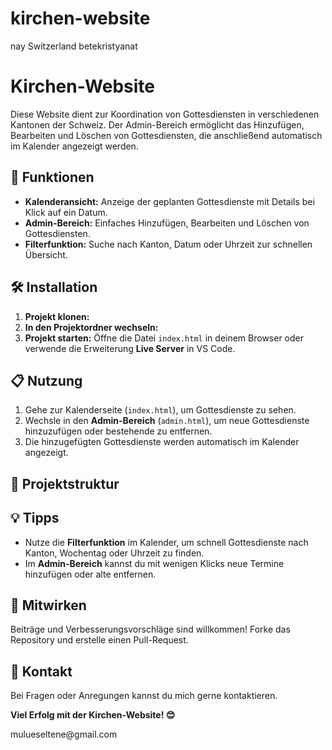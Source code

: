 # kirchen-website
nay Switzerland betekristyanat  
# Kirchen-Website

Diese Website dient zur Koordination von Gottesdiensten in verschiedenen Kantonen der Schweiz. Der Admin-Bereich ermöglicht das Hinzufügen, Bearbeiten und Löschen von Gottesdiensten, die anschließend automatisch im Kalender angezeigt werden.

## 🚀 Funktionen

- **Kalenderansicht:** Anzeige der geplanten Gottesdienste mit Details bei Klick auf ein Datum.
- **Admin-Bereich:** Einfaches Hinzufügen, Bearbeiten und Löschen von Gottesdiensten.
- **Filterfunktion:** Suche nach Kanton, Datum oder Uhrzeit zur schnellen Übersicht.

## 🛠️ Installation

1. **Projekt klonen:**
2. **In den Projektordner wechseln:**
3. **Projekt starten:**
   Öffne die Datei `index.html` in deinem Browser oder verwende die Erweiterung **Live Server** in VS Code.

## 📋 Nutzung

1. Gehe zur Kalenderseite (`index.html`), um Gottesdienste zu sehen.
2. Wechsle in den **Admin-Bereich** (`admin.html`), um neue Gottesdienste hinzuzufügen oder bestehende zu entfernen.
3. Die hinzugefügten Gottesdienste werden automatisch im Kalender angezeigt.

## 📂 Projektstruktur

## 💡 Tipps

- Nutze die **Filterfunktion** im Kalender, um schnell Gottesdienste nach Kanton, Wochentag oder Uhrzeit zu finden.
- Im **Admin-Bereich** kannst du mit wenigen Klicks neue Termine hinzufügen oder alte entfernen.

## 🤝 Mitwirken

Beiträge und Verbesserungsvorschläge sind willkommen! Forke das Repository und erstelle einen Pull-Request.

## 📧 Kontakt

Bei Fragen oder Anregungen kannst du mich gerne kontaktieren.

**Viel Erfolg mit der Kirchen-Website! 😊**

mulueseltene\@gmail.com 
